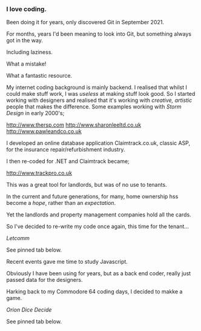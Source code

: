 ### I love coding. 

Been doing it for years, only discovered Git in September 2021.   

For months, years I'd been meaning to look into Git, but something always got in the way. 

Including laziness.

What a mistake! 

What a fantastic resource. 

My internet coding background is mainly backend. I realised that whilst I could make stuff work, I was *useless* at making stuff look good. 
So I started working with designers and realised that it's working with *creative, artistic* people that makes the difference.
Some examples working with *Storm Design* in early 2000's;

http://www.thersp.com
http://www.sharonleeltd.co.uk
http://www.pawleandco.co.uk

I developed an online database application Claimtrack.co.uk, classic ASP, for the insurance repair/refurbishment industry.

I then re-coded for .NET and Claimtrack became;

http://www.trackpro.co.uk

This was a great tool for landlords, but was of no use to tenants.

In the current and future generations, for many, home ownership hss become a *hope*, rather than an *expectation*.

Yet the landlords and property management companies hold all the cards.

So I've decided to re-write my code once again, this time for the tenant...

*Letcomm*

See pinned tab below.

Recent events gave me time to study Javascript. 

Obviously I have been using for years, but as a back end coder, really just passed data for the designers.

Harking back to my Commodore 64 coding days, I decided to makke a game.

*Orion Dice Decide*

See pinned tab below.

<!--
- 👯 - 🤔 - 💬 - 📫 - 😄 - 



